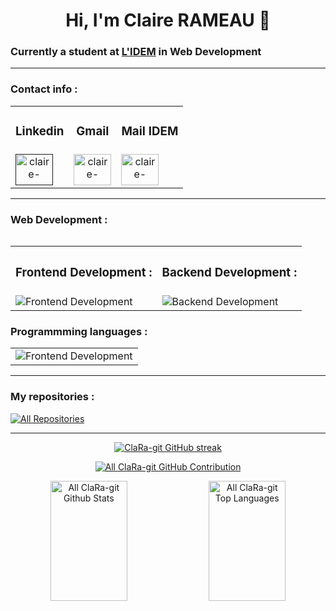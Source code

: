 <body>
	<h1 align="center">Hi, I'm Claire RAMEAU 👋</h1>
	<h3>Currently a student at <a href="https://lidem.eu/" target="blank">L'IDEM</a> in Web Development</h3>
	<hr>
	<h3 align="left">Contact info :</h3>
	<p align="left">
		<table>
			<tr>
				<td>
					<h3 align="center">Linkedin</h3>
				</td>
				<td>
					<h3 align="center">Gmail</h3>
				</td>
				<td>
					<h3 align="center">Mail IDEM</h3>
				</td>
			</tr>
			<tr>
				<td>
					<a align="center" href="" target="blank"
					><img
						src="https://skillicons.dev/icons?i=linkedin"
						alt="claire-rameau-linkedin"
						height="50"
						width="60"
					/></a>
				</td>
				<td>
					<a align="center" href="mailto:rameau.claire.cr@gmail.com" target="blank"
					><img
						src="https://skillicons.dev/icons?i=gmail"
						alt="claire-rameau-email"
						height="50"
						width="60"
					/></a>
				</td>
				<td>
					<a align="center" href="mailto:claire.rameau@lidem.education" target="blank"
					><img
						src="https://skillicons.dev/icons?i=gmail"
						alt="claire-rameau-idem-email"
						height="50"
						width="60"
					/></a>
				</td>
			</tr>
		<table>
	</p>
	<hr>
	<h3>Web Development :</h3>
	<table>
		<tr>
			<th><h3 align="left">Frontend Development :</h3></th>
	                <th><h3 align="left">Backend Development :</h3></th>
		</tr>
		<tr>
			<td>
				<img src="https://skillicons.dev/icons?i=html,css,javascript" alt="Frontend Development"/>
			</td>
			<td>
				<img src="https://skillicons.dev/icons?i=php" alt="Backend Development"/>
			</td>
		</tr>
	</table>   
	<h3>Programmming languages :</h3>
	<table>
		<tr>
			<td>
				<img src="https://skillicons.dev/icons?i=c,python" alt="Frontend Development"/>
			</td>
		</tr>
    	</table>
	<hr>
	<h3>My repositories :</h3>
	 <p align="left">
	    <a href="https://github.com/ClaRa-git?tab=repositories" target="_blank"
	      ><img
	        alt="All Repositories"
	        title="All Repositories"
	        src="https://img.shields.io/badge/-All%20Repos-2962FF?style=for-the-badge&logo=koding&logoColor=white"
	    /></a>
	  </p>
	<hr>
	<p align="center">
		<a href="https://github.com/ClaRa-git">
		<img
			src="https://github-readme-streak-stats.herokuapp.com/?user=ClaRa-git&theme=radical&border=7F3FBF&background=0D1117"
			alt="ClaRa-git GitHub streak"
		/>
		</a>
	</p>	
	<p align="center">
		<a href="https://github.com/ClaRa-git">
		<img
			src="https://github-profile-summary-cards.vercel.app/api/cards/profile-details?username=ClaRa-git&theme=radical"
			alt="All ClaRa-git GitHub Contribution"
		/>
		</a>
	</p>	
	<p align="center">
		<a>
		<a href="https://github.com/ClaRa-git"
			><img
			alt="All ClaRa-git Github Stats"
			src="https://denvercoder1-github-readme-stats.vercel.app/api?username=ClaRa-git&show_icons=true&count_private=true&theme=react&border_color=7F3FBF&bg_color=0D1117&title_color=F85D7F&icon_color=F8D866"
			height="192px"
			width="49.5%"
		/></a>
		</a>
		<a>
			<a href="https://github.com/ClaRa-git"
				><img
				alt="All ClaRa-git Top Languages"
				src="https://denvercoder1-github-readme-stats.vercel.app/api/top-langs/?username=ClaRa-git&langs_count=8&layout=compact&theme=react&border_color=7F3FBF&bg_color=0D1117&title_color=F85D7F&icon_color=F8D866"
				height="192px"
				width="49.5%"
			/></a>
		</a>  
  	</p>
</body>
